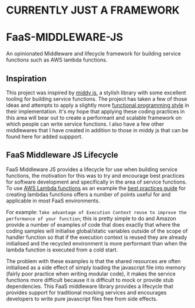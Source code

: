 # CURRENTLY JUST A FRAMEWORK

# FaaS-MIDDLEWARE-JS

An opinionated Middleware and lifecycle framework for building service functions such as AWS lambda functions. 

## Inspiration

This project was inspired by [middy js](https://github.com/middyjs/middy), a stylish library with some excellent tooling for building service functions. The project has taken a few of those ideas and attempts to apply a slightly more [functional programming style](https://codeburst.io/functional-programming-in-javascript-e57e7e28c0e5) in their implementation. It's my hope that applying these coding practices in this area will bear out to create a performant and scalable framework on which people can write service functions. I also have a few other middlewares that I have created in addition to those in middy js that can be found here for added suppport.

## FaaS Middleware JS Lifecycle

FaaS Middleware JS provides a lifecycle for use when building service functions, the motivation for this was to try and encourage best practices for software development and specifically in the area of service functions. To use [AWS Lambda functions](https://aws.amazon.com/lambda/) as an example the [best practices guide](https://docs.aws.amazon.com/lambda/latest/dg/best-practices.html#function-code) for creating lambdas functions offers a number of points useful for and applicable in most FaaS environments.

For example: `Take advantage of Execution Context reuse to improve the performance of your function`; this is pretty simple to do and Amazon provide a number of examples of code that does exactly that where the coding samples will initialise global/static variables outside of the scope of handler function so that if the execution context is reused they are already initialised and the recycled environment is more performant than when the lambda function is executed from a cold start.

The problem with these examples is that the shared resources are often initialised as a side effect of simply loading the javascript file into memory (fairly poor practice when writing modular code), it makes the service functions more difficult because it is difficult to mock or provide stub dependencies. This FaaS middleware library provides a lifecycle that provides support for traditional mocking services and encourages developers to write pure javascript files free from side effects.